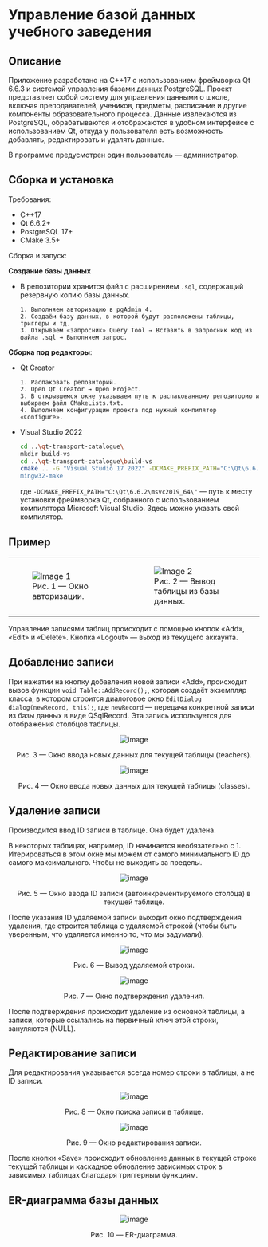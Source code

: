 # Управление базой данных учебного заведения

## Описание
Приложение разработано на C++17 с использованием фреймворка Qt 6.6.3 и системой управления базами данных PostgreSQL. Проект представляет собой систему для управления данными о школе, включая преподавателей, учеников, предметы, расписание и другие компоненты образовательного процесса. Данные извлекаются из PostgreSQL, обрабатываются и отображаются в удобном интерфейсе с использованием Qt, откуда у пользователя есть возможность добавлять, редактировать и удалять данные.

В программе предусмотрен один пользователь — администратор.

## Сборка и установка
Требования:
- C++17
- Qt 6.6.2+
- PostgreSQL 17+
- CMake 3.5+

Сборка и запуск:

**Создание базы данных**
* В репозитории хранится файл c расширением `.sql`, содержащий резервную копию базы данных.

  ```
  1. Выполняем авторизацию в pgAdmin 4.
  2. Создаём базу данных, в которой будут расположены таблицы, триггеры и тд.
  3. Открываем «запросник» Query Tool → Вставить в запросник код из файла .sql → Выполняем запрос.
  ```

**Сборка под редакторы**:

* Qt Creator
  ```
  1. Распаковать репозиторий.
  2. Open Qt Creator → Open Project.
  3. В открывшемся окне указываем путь к распакованному репозиторию и выбираем файл CMakeLists.txt.
  4. Выполняем конфигурацию проекта под нужный компилятор «Configure».
  ```

* Visual Studio 2022
  ```sh
  cd ..\qt-transport-catalogue\
  mkdir build-vs
  cd ..\qt-transport-catalogue\build-vs
  cmake .. -G "Visual Studio 17 2022" -DCMAKE_PREFIX_PATH="C:\Qt\6.6.2\msvc2019_64\"
  mingw32-make
  ```
  где `-DCMAKE_PREFIX_PATH="C:\Qt\6.6.2\msvc2019_64\"` — путь к месту установки фреймворка Qt, собранного с использованием компилятора Microsoft Visual Studio. Здесь можно указать свой компилятор.

## Пример
<table>
  <tr>
    <td>
      <figure>
        <img src="https://github.com/user-attachments/assets/ca115ef7-2b0a-4081-a4b8-3a4b825eee81" alt="Image 1">
        <figcaption>Рис. 1 — Окно авторизации.</figcaption>
      </figure>
    </td>
    <td>
      <figure>
        <img src="https://github.com/user-attachments/assets/661dc7df-7c78-4b83-b25e-b9e45b93dab3" alt="Image 2">
        <figcaption>Рис. 2 — Вывод таблицы из базы данных.</figcaption>
      </figure>
    </td>
  </tr>
</table>

Управление записями таблиц происходит с помощью кнопок «Add», «Edit» и «Delete». Кнопка «Logout» — выход из текущего аккаунта.

## Добавление записи
При нажатии на кнопку добавления новой записи «Add», происходит вызов функции `void Table::AddRecord();`, которая создаёт экземпляр класса, в котором строится диалоговое окно `EditDialog dialog(newRecord, this);`, где `newRecord` — передача конкретной записи из базы данных в виде QSqlRecord. Эта запись используется для отображения столбцов таблицы.
<div align="center">
  <img src="https://github.com/user-attachments/assets/ae4a39c6-78df-4996-b511-f116185459ed" alt="image">
  <p>Рис. 3 — Окно ввода новых данных для текущей таблицы (teachers).</p>
</div>

<div align="center">
  <img src="https://github.com/user-attachments/assets/6a9d8311-e6f2-45a0-87ab-a14c7e569f15" alt="image">
  <p>Рис. 4 — Окно ввода новых данных для текущей таблицы (classes).</p>
</div>

## Удаление записи
Производится ввод ID записи в таблице. Она будет удалена.

В некоторых таблицах, например, ID начинается необязательно с 1. Итерироваться в этом окне мы можем от самого минимального ID до самого максимального. Чтобы не выходить за пределы.
<div align="center">
  <img src="https://github.com/user-attachments/assets/a3b3e4f2-aa02-4b36-83c0-fb953ccb189e" alt="image">
  <p>Рис. 5 — Окно ввода ID записи (автоинкрементируемого столбца) в текущей таблице.</p>
</div>

После указания ID удаляемой записи выходит окно подтверждения удаления, где строится таблица с удаляемой строкой (чтобы быть уверенным, что удаляется именно то, что мы задумали).
<div align="center">
  <img src="https://github.com/user-attachments/assets/c2254c07-7f3c-49ff-a899-b3141b379543" alt="image">
  <p>Рис. 6 — Вывод удаляемой строки.</p>
</div>

<div align="center">
  <img src="https://github.com/user-attachments/assets/bf66e036-a05d-48cb-a64a-5b911e22aef6" alt="image">
  <p>Рис. 7 — Окно подтверждения удаления.</p>
</div>

После подтверждения происходит удаление из основной таблицы, а записи, которые ссылались на первичный ключ этой строки, зануляются (NULL).

## Редактирование записи
Для редактирования указывается всегда номер строки в таблицы, а не ID записи. 
<div align="center">
  <img src="https://github.com/user-attachments/assets/b44792b7-1329-4303-8a26-cb23624892cf" alt="image">
  <p>Рис. 8 — Окно поиска записи в таблице.</p>
</div>

<div align="center">
  <img src="https://github.com/user-attachments/assets/fadc13b9-992c-4505-bb05-d54e899186a4" alt="image">
  <p>Рис. 9 — Окно редактирования записи.</p>
</div>

После кнопки «Save» происходит обновление данных в текущей строке текущей таблицы и каскадное обновление зависимых строк в зависимых таблицах благодаря триггерным функциям.

## ER-диаграмма базы данных
<div align="center">
  <img src="https://github.com/user-attachments/assets/e357fd12-39bc-4481-8a20-ab0f2e827293" alt="image">
  <p>Рис. 10 — ER-диаграмма.</p>
</div>  
